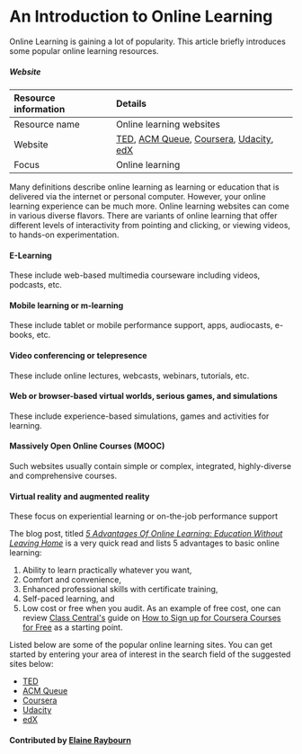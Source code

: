 # An Introduction to Online Learning

Online Learning is gaining a lot of popularity. This article briefly introduces some popular online learning resources.

##### Website
Resource information | Details 
:--- | :--- 
Resource name |Online learning websites
Website | [TED](https://www.ted.com), [ACM Queue](http://queue.acm.org/index.cfm), [Coursera](https://www.coursera.org), [Udacity](https://www.udacity.com), [edX](https://www.edx.org)
Focus | Online learning

Many definitions describe online learning as learning or education that is delivered via the internet or personal computer. However, your online learning experience can be much more. Online learning websites can come in various diverse flavors. There are variants of online learning that offer different levels of interactivity from pointing and clicking, or viewing videos, to hands-on experimentation.

#### E-Learning
These include web-based multimedia courseware including videos, podcasts, etc.

#### Mobile learning or m-learning
These include tablet or mobile performance support, apps, audiocasts, e-books, etc.

#### Video conferencing or telepresence
These include online lectures, webcasts, webinars, tutorials, etc.

#### Web or browser-based virtual worlds, serious games, and simulations
These include experience-based simulations, games and activities for learning.

#### Massively Open Online Courses (MOOC)
Such websites usually contain simple or complex, integrated, highly-diverse and comprehensive courses.

#### Virtual reality and augmented reality
These focus on experiential learning or on-the-job performance support

The blog post, titled *[5 Advantages Of Online Learning: Education Without Leaving Home](https://elearningindustry.com/5-advantages-of-online-learning-education-without-leaving-home)* is a very quick read and lists 5 advantages to basic online learning: 
1. Ability to learn practically whatever you want, 
2. Comfort and convenience, 
3. Enhanced professional skills with certificate training,
4. Self-paced learning, and 
5. Low cost or free when you audit. As an example of free cost, one can review [Class Central's](https://www.class-central.com) guide on [How to Sign up for Coursera Courses for Free](https://www.class-central.com/report/coursera-signup-for-free/?utm_medium=email&utm_source=other&utm_campaign=opencourse.GdeNrll1EeSROyIACtiVvg.announcements%7Eopencourse.GdeNrll1EeSROyIACtiVvg._A0MF0zjEeenAQpMKPxN_g) as a starting point.

Listed below are some of the popular online learning sites. You can get started by entering your area of interest in the search field of the suggested sites below:
* [TED](https://www.ted.com)
* [ACM Queue](http://queue.acm.org/index.cfm)
* [Coursera](https://www.coursera.org)
* [Udacity](https://www.udacity.com)
* [edX](https://www.edx.org)

#### Contributed by [Elaine Raybourn](https://github.com/elaineraybourn)

<!---
Publish: yes
Categories: skills
Topics: online learning
Tags: curated links, short article
Level: 2
Prerequisites: defaults
Aggregate: none
--->
